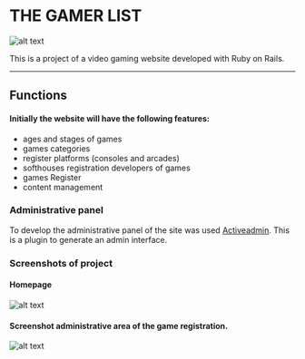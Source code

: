 # THE GAMER LIST

![alt text](https://cloud.githubusercontent.com/assets/833439/13031740/e73a5020-d2bd-11e5-8bcd-be8668a83a3e.png "Logo")

This is a project of a video gaming website developed with Ruby on Rails.

---

## Functions
#### Initially the website will have the following features:
* ages and stages of games
* games categories
* register platforms (consoles and arcades)
* softhouses registration developers of games
* games Register
* content management

### Administrative panel
To develop the administrative panel of the site was used [Activeadmin](http://activeadmin.info/). This is a plugin to generate an admin interface.

### Screenshots of project
#### Homepage
![alt text](https://cloud.githubusercontent.com/assets/833439/13252586/4ddd89aa-da16-11e5-9adf-e07f6147db3d.png "Homepage")

#### Screenshot administrative area of the game registration.
![alt text](https://cloud.githubusercontent.com/assets/833439/13038533/40fa18ee-d37b-11e5-9427-fbd49a8eb13c.png "Admin Games Registration")
